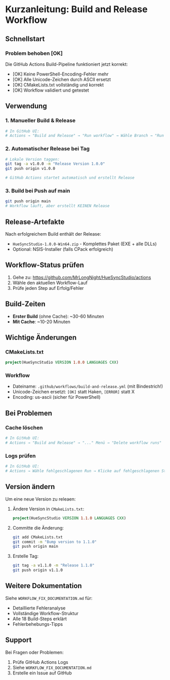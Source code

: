 # Kurzanleitung: Build and Release Workflow

## Schnellstart

### Problem behoben [OK]

Die GitHub Actions Build-Pipeline funktioniert jetzt korrekt:
- [OK] Keine PowerShell-Encoding-Fehler mehr
- [OK] Alle Unicode-Zeichen durch ASCII ersetzt
- [OK] CMakeLists.txt vollständig und korrekt
- [OK] Workflow validiert und getestet

## Verwendung

### 1. Manueller Build & Release

```bash
# In GitHub UI:
# Actions → "Build and Release" → "Run workflow" → Wähle Branch → "Run workflow"
```

### 2. Automatischer Release bei Tag

```bash
# Lokale Version taggen:
git tag -a v1.0.0 -m "Release Version 1.0.0"
git push origin v1.0.0

# GitHub Actions startet automatisch und erstellt Release
```

### 3. Build bei Push auf main

```bash
git push origin main
# Workflow läuft, aber erstellt KEINEN Release
```

## Release-Artefakte

Nach erfolgreichem Build enthält der Release:

- `HueSyncStudio-1.0.0-Win64.zip` - Komplettes Paket (EXE + alle DLLs)
- Optional: NSIS-Installer (falls CPack erfolgreich)

## Workflow-Status prüfen

1. Gehe zu: https://github.com/MrLongNight/HueSyncStudio/actions
2. Wähle den aktuellen Workflow-Lauf
3. Prüfe jeden Step auf Erfolg/Fehler

## Build-Zeiten

- **Erster Build** (ohne Cache): ~30-60 Minuten
- **Mit Cache**: ~10-20 Minuten

## Wichtige Änderungen

### CMakeLists.txt
```cmake
project(HueSyncStudio VERSION 1.0.0 LANGUAGES CXX)
```

### Workflow
- Dateiname: `.github/workflows/build-and-release.yml` (mit Bindestrich!)
- Unicode-Zeichen ersetzt: `[OK]` statt Haken, `[ERROR]` statt X
- Encoding: us-ascii (sicher für PowerShell)

## Bei Problemen

### Cache löschen
```bash
# In GitHub UI:
# Actions → "Build and Release" → "..." Menü → "Delete workflow runs"
```

### Logs prüfen
```bash
# In GitHub UI:
# Actions → Wähle fehlgeschlagenen Run → Klicke auf fehlgeschlagenen Step
```

## Version ändern

Um eine neue Version zu releaen:

1. Ändere Version in `CMakeLists.txt`:
   ```cmake
   project(HueSyncStudio VERSION 1.1.0 LANGUAGES CXX)
   ```

2. Committe die Änderung:
   ```bash
   git add CMakeLists.txt
   git commit -m "Bump version to 1.1.0"
   git push origin main
   ```

3. Erstelle Tag:
   ```bash
   git tag -a v1.1.0 -m "Release 1.1.0"
   git push origin v1.1.0
   ```

## Weitere Dokumentation

Siehe `WORKFLOW_FIX_DOCUMENTATION.md` für:
- Detaillierte Fehleranalyse
- Vollständige Workflow-Struktur
- Alle 18 Build-Steps erklärt
- Fehlerbehebungs-Tipps

## Support

Bei Fragen oder Problemen:
1. Prüfe GitHub Actions Logs
2. Siehe `WORKFLOW_FIX_DOCUMENTATION.md`
3. Erstelle ein Issue auf GitHub
